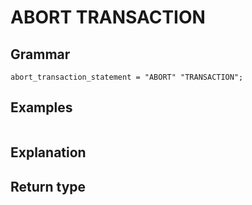 # ABORT TRANSACTION

## Grammar

```
abort_transaction_statement = "ABORT" "TRANSACTION"; 

```

## Examples

```
```

## Explanation



## Return type




